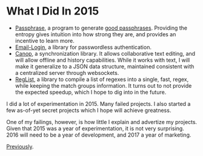 # What I Did In 2015

- [Passphrase][], a program to generate [good passphrases][]. Providing the entropy gives intuition into how strong they are, and provides an incentive to learn more.
- [Email-Login][], a library for passwordless authentication.
- [Canop][], a synchronization library. It allows collaborative text editing, and will allow offline and history capabilities. While it works with text, I will make it generalize to a JSON data structure, maintained consistent with a centralized server through websockets.
- [RegList][], a library to compile a list of regexes into a single, fast, regex, while keeping the match groups information. It turns out to not provide the expected speedup, which I hope to dig into in the future.

I did a lot of experimentation in 2015. Many failed projects. I also started a few as-of-yet secret projects which I hope will achieve greatness.

One of my failings, however, is how little I explain and advertize my projects. Given that 2015 was a year of experimentation, it is not very surprising. 2016 will need to be a year of development, and 2017 a year of marketing.

[Previously][].

[Passphrase]: https://github.com/espadrine/passphrase
[good passphrases]: https://xkcd.com/936/
[Email-Login]: https://github.com/espadrine/email-login
[Canop]: https://github.com/espadrine/canop
[RegList]: https://github.com/espadrine/reglist
[Previously]: http://espadrine.tumblr.com/post/106997844921/what-i-made-on-year-2014
